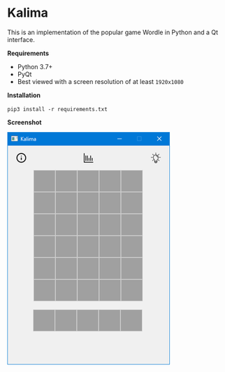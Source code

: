 # Kalima
This is an implementation of the popular game Wordle in Python and a Qt interface.

**Requirements**
- Python 3.7+
- PyQt
- Best viewed with a screen resolution of at least `1920x1080`

**Installation**

`pip3 install -r requirements.txt`

**Screenshot**

![alt text](https://github.com/Bila1x/Kalima/blob/master/Kalima.png?raw=true)

